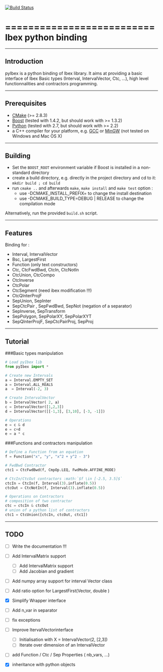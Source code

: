 [![Build Status](https://travis-ci.org/benEnsta/pyIbex.svg?branch=master)](https://travis-ci.org/benEnsta/pyIbex)

==========================
Ibex python binding
==========================

--------------------------
Introduction
--------------------------
pyIbex is a python binding of Ibex library. It aims at providing a basic interface
of Ibex Basic types (Interval, IntervalVector, Ctc, ...), high level functionnalities and 
contractors programming.

--------------------------
Prerequisites
--------------------------

+ [CMake](http://www.cmake.org "CMake project page") (>= 2.8.3)
+ [Boost](http://www.boost.org/ "Boost project page") (tested with 1.4.2, but should work with >= 1.3.2)
+ [Python](http://www.python.org "Python home page") (tested with 2.7, but should work with >= 2.2)
+ a C++ compiler for your platform, e.g. [GCC](http://gcc.gnu.org "GCC home") or [MinGW](http://www.mingw.org "Minimalist GNU for Windows") (not tested on Windows and Mac OS X)

--------------------------
Building
--------------------------
+ Set the `BOOST_ROOT` environment variable if Boost is installed in a non-standard directory
+ create a build directory, e.g. directly in the project directory and cd to it: `mkdir build ; cd build`
+ run `cmake ..` and afterwards `make`, `make install` and `make test`
option : 
	- use -DCMAKE_INSTALL_PREFIX= to change the install destination
	- use -DCMAKE_BUILD_TYPE=DEBUG | RELEASE to change the compilation mode

Alternatively, run the provided `build.sh` script.



--------------------------
Features
--------------------------
Binding for :
- Interval, IntervalVector
- Bsc, LargestFirst
- Function (only text constructors)
- Ctc, CtcFwdBwd, CtcIn, CtcNotIn
- CtcUnion, CtcCompo
- CtcInverse
- CtcPolar
- CtcSegment (need ibex modification !!!)
- CtcQInterProjF
- SepUnion, SepInter
- SepCtcPair , SepFwdBwd, SepNot (negation of a separator)
- SepInverse, SepTransform
- SepPolygon, SepPolarXY, SepPolarXYT
- SepQInterProjF, SepCtcPairProj, SepProj




--------------------------
Tutorial
--------------------------
###Basic types manipulation

```python
# Load pyIbex lib
from pyIbex import *

# Create new Intervals
a = Interval.EMPTY_SET
a = Interval.ALL_REALS
a  = Interval(-2, 3)

# Create IntervalVector
b = IntervalVector( 2, a)
c = IntervalVector([1,2,3])
d = IntervalVector([[-1,3], [3,10], [-3, -1]])

# Operations
e = c & d
e = c+d
e = a * c
```

###Functions and contractors manipulation
```python
# Define a Function from an equation
f = Function("x", "y", "x^2 + y^2 - 3")

# FwdBwd Contractor
ctc1 = CtcFwdBwd(f, CmpOp.LEQ, FwdMode.AFFINE_MODE)

# CtcIn/CtcOut contractors :math:`$f \in [-2.5, 3.5]$`
ctcIn = CtcIn(f, Interval(3).inflate(0.5))
ctcOut = CtcNotIn(f, Interval(3).inflate(0.5))

# Operations on Contractors 
# composition of two contractor
ctc = ctcIn & ctcOut 
# union of a python list of contractors
ctc1 = CtcUnion([ctcIn, ctcOut, ctc1]) 

```

--------------------------
TODO
--------------------------
- [ ] Write the documentation !!!
- [ ] Add IntervalMatrix support
	- [ ] Add IntervalMatrix support
	- [ ] Add Jacobian and gradient
- [ ] Add numpy array support for interval Vector class 
- [ ] Add ratio option for LargestFirst(Vector, double )
- [X] Simplify Wrapper interface
- [ ] Add n_var in separator
- [ ] fix exceptions
- [ ] Improve ItervalVectorinterface
	- [ ] Initialisation with X = IntervalVector(2, [2,3]) 
	- [ ] Iterate over dimension of an IntervalVector
- [ ] add Function / Ctc / Sep Properties ( nb_vars, ...)
- [X] inheritance with python objects
	

	
